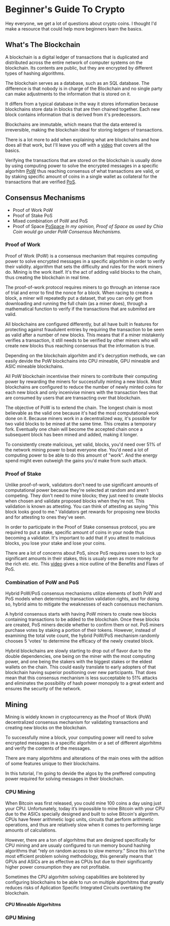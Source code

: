 # Beginner's Guide To Crypto

Hey everyone, we get a lot of questions about crypto coins. I thought I'd make a resource that could help more beginners learn the basics.

## What's The Blockchain
A blockchain is a digital ledger of transactions that is duplicated and distributed across the entire network of computer systems on the blockchain. Its contents are public, but they are encrypted by different types of hashing algorithms.

The blockchain serves as a database, such as an SQL database. The difference is that nobody is in charge of the Blockchain and no single party can make adjustments to the information that is stored on it.

It differs from a typical database in the way it stores information because blockchains store data in blocks that are then chained together. Each new block contains information that is derived from it's predecessors.

Blockchains are immutable, which means that the data entered is irreversible, making the blockchain ideal for storing ledgers of transactions.

There is a lot more to add when explaining what are blockchains and how does all that work, but I'll leave you off with a [video](https://www.youtube.com/watch?v=bBC-nXj3Ng4) that covers all the basics.

Verifying the transactions that are stored on the blockchain is usually done by using computing power to solve the encrypted messages in a specific algorhitm [PoW](https://ethereum.org/en/developers/docs/consensus-mechanisms/pow/) thus reaching consensus of what transactions are valid, or by staking specific amount of coins in a single wallet as collateral for the transactions that are verified [PoS](https://ethereum.org/en/developers/docs/consensus-mechanisms/pos/).
## Consensus Mechanisms

- Proof of Work PoW
- Proof of Stake PoS
- Mixed combination of PoW and PoS
- Proof of Space [PoSpace](https://www.chia.net/) *In my opinion, Proof of Space as used by Chia Coin would go under PoW Consensus Mechanisms.*

### Proof of Work

Proof of Work (PoW) is a consensus mechanism that requires computing power to solve encrypted messages in a specific algorhitm in order to verify their validity. algorithm that sets the difficulty and rules for the work miners do. Mining is the work itself. It's the act of adding valid blocks to the chain, thus creating the blockchain in real time.

The proof-of-work protocol requires miners to go through an intense race of trial and error to find the nonce for a block. When racing to create a block, a miner will repeatedly put a dataset, that you can only get from downloading and running the full chain (as a miner does), through a mathematical function to verify if the transactions that are submited are valid.

All blockchains are configured differently, but all have built in features for protecting against fraudulent entries by requiring the transaction to be seen as valid after a number of new blocks. This means that if a miner mistakenly verifies a transaction, it still needs to be verified by other miners who will create new blocks thus reaching consensus that the information is true.

Depending on the blockchain algorhitm and it's decryption methods, we can easily devide the PoW blockchains into CPU mineable, GPU mineable and ASIC mineable blockchains.

All PoW blockchain incentivise their miners to contribute their computing power by rewarding the miners for successfully minting a new block. Most blockchains are configured to reduce the number of newly minted coins for each new block and only incenivise miners with the transaction fees that are consumed by users that are transacting over that blockchain.

The objective of PoW is to extend the chain. The longest chain is most believable as the valid one because it's had the most computational work done on it. Because miners work in a decentralized way, it's possible for two valid blocks to be mined at the same time. This creates a temporary fork. Eventually one chain will become the accepted chain once a subsequent block has been mined and added, making it longer.

To consistently create malicious, yet valid, blocks, you'd need over 51% of the network mining power to beat everyone else. You'd need a lot of computing power to be able to do this amount of "work". And the energy spend might even outweigh the gains you'd make from such attack.
### Proof of Stake

Unlike proof-of-work, validators don't need to use significant amounts of computational power because they're selected at random and aren't competing. They don't need to mine blocks; they just need to create blocks when chosen and validate proposed blocks when they're not. This validation is known as attesting. You can think of attesting as saying "this block looks good to me." Validators get rewards for proposing new blocks and for attesting to ones they've seen.

In order to participate in the Proof of Stake consensus protocol, you are required to put a stake, specific amount of coins in your node thus becoming a validator. It's important to add that if you attest to malicious blocks, you lose your stake and lose your coins.

There are a lot of concerns about PoS, since PoS requires users to lock up significant amounts in their stakes, this is usualy seen as more money for the rich etc. etc. This [video](https://www.youtube.com/watch?v=9rgyH_GljZw) gives a nice outline of the Benefits and Flaws of PoS.

### Combination of PoW and PoS

Hybrid PoW/PoS consensus mechanisms utilize elements of both PoW and PoS models when determining transaction validation rights, and for doing so, hybrid aims to mitigate the weaknesses of each consensus mechanism.

A hybrid consensus starts with having PoW miners to create new blocks containing transactions to be added to the blockchain. Once these blocks are created, PoS miners decide whether to confirm them or not. PoS miners purchase votes by staking a portion of their tokens. However, instead of examining the total vote count, the hybrid PoW/PoS mechanism randomly chooses 5 ‘votes’ to determine the efficacy of the newly created block.

Hybrid blockchains are slowly starting to drop out of flavor due to the double dependencies, one being on the miner with the most computing power, and one being the stakers with the biggest stakes or the eldest wallets on the chain. This could easily translate to early adopters of that blockchain having superior positioning over new participants. That does mean that this consensus mechanism is less succeptable to 51% attacks and eliminates the possibility of hash power monopoly to a great extent and ensures the security of the network.

## Mining

Mining is widely known in cryptocurrency as the Proof of Work (PoW) decentralized consensus mechanism for validating transactions and creating new blocks on the blockchain.

To successfully mine a block, your computing power will need to solve encrypted messages in a specific algorhitm or a set of different algorhitms and verify the contents of the messages.

There are many algorhitms and alterations of the main ones with the adition of some features unique to their blockchains.

In this tutorial, I'm going to devide the algos by the preffered computing power required for solving messages in their blockchain.

### CPU Mining

When Bitcoin was first released, you could mine 100 coins a day using just your CPU. Unfortunately, today it’s impossible to mine Bitcoin with your CPU due to the ASICs specially designed and built to solve Bitcoin's algorithm. 
CPUs have fewer arithmetic logic units, circuits that perform arithmetic operations, and thus are relatively slow when it comes to performing large amounts of calculations.

However, there are a ton of algorhitms that are designed specifically for CPU mining and are usualy configured to run memory bound hashing algorithms that “rely on random access to slow memory.” Since this isn't the most efficient problem solving methodology, this generally means that GPUs and ASICs are as effective as CPUs but due to their significantly higher power consumption they are not profitable.

Sometimes the CPU algorhitm solving capabilities are bolstered by configuring blockchains to be able to run on multiple algorhitms that greatly reduces risks of Aplication Specific Integrated Circuits overtaking the blockchain.

#### CPU Mineable Algorhitms

### GPU Mining

